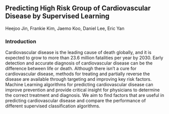 ## Predicting High Risk Group of Cardiovascular Disease by Supervised Learning
Heejoo Jin, Frankie Kim, Jaemo Koo, Daniel Lee, Eric Yan

### Introduction
Cardiovascular disease is the leading cause of death globally, and it is expected to grow to more than 23.6 million fatalities per year by 2030. Early detection and accurate diagnosis of cardiovascular disease can be the difference between life or death. Although there isn’t a cure for cardiovascular disease, methods for treating and partially reverse the disease are available through targeting and improving key risk factors.
Machine Learning algorithms for predicting cardiovascular disease can improve prevention and provide critical insight for physicians to determine the correct treatment and diagnosis. We aim to find factors that are useful in predicting cardiovascular disease and compare the performance of different supervised classification algorithms.
